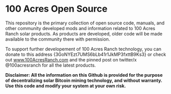# 100 Acres Open Source
This repository is the primary collection of open source code, manuals, and other community developed mods and information related to 100 Acres Ranch solar products.  As products are developed, older code will be made available to the community there with permission.  

To support further developement of 100 Acres Ranch technology, you can donate to this address {3GoNYEzt7UMS6bLb41r1JkMP3fxttB9Ks3} or check out www.100AcresRanch.com and the pinned post on twitter/x @100acresranch for all the latest products.

**Disclaimer: All the information on this Github is provided for the purpose of decentralizing solar Bitcoin mining technology, and without warranty.  Use this code and modify your system at your own risk.**


